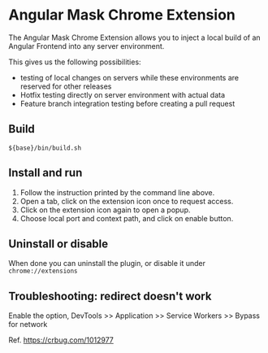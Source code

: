 # Angular Mask Chrome Extension

The Angular Mask Chrome Extension allows you to inject a local build of an Angular Frontend into any server environment.

This gives us the following possibilities:

- testing of local changes on servers while these environments are reserved for other releases
- Hotfix testing directly on server environment with actual data
- Feature branch integration testing before creating a pull request

## Build

```shell
${base}/bin/build.sh
```

## Install and run

1. Follow the instruction printed by the command line above.
2. Open a tab, click on the extension icon once to request access.
3. Click on the extension icon again to open a popup.
4. Choose local port and context path, and click on enable button.

## Uninstall or disable

When done you can uninstall the plugin, or disable it under `chrome://extensions`

## Troubleshooting: redirect doesn't work

Enable the option, DevTools >> Application >> Service Workers >> Bypass for network

Ref. https://crbug.com/1012977
